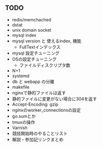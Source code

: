 ## TODO
- redis/memchached
- dstat
- unix domain socket
- mysql index
- mysql version と 使えるindex, 機能
  - FullTextインデックス
- mysql 設定チューニング
- OSの設定チューニング
  - ファイルディスクリプタ数
- N+1
- systemd
- db と webapp の分離
- makefile
- nginxで静的ファイルは返す
- 静的ファイルに変更がない場合に304を返す
- Accept-Encoding: gzip
- nginxのworker_connectionsの設定
- go.sumとか
- tmuxの操作
- Varnish
- 競技開始時のやることリスト
- 解説・参加記リンクまとめ

